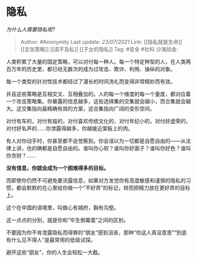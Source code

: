 # 隐私
*为什么人需要隐私呢?*

> Author: #Anonymity
> Last update: *23/07/2021*
> Link: [[隐私就是生命]] [[主张策略]] [[语不及私]] [[子女的隐私]]
> Tag: #安全 #社科
> 沙海拾金:

人类积累了大量的固定策略，可以对付每一种人。每一个特定种型的人，在人类两百万年的历史里，都已经无数次的成为过攻击、欺诈、利用、操纵的对象。

每一个类型的针对性技术都经过了漫长的时间洗礼而变得非常精妙而有效。

并且这些策略是互相交叉、互相叠加的。人的每一个维度的每一个量度，都对应着一个攻击策略集。你暴露的信息越多，这些选择集的交集就会越小，而合集就会越大。这交集指向最精确有效的方案，这合集指向广阔的变形空间。

对付有车的，对付有娃的，对付喜欢传统文化的，对付年纪小的，对付好虚荣的，对付好名声的……你泄露得越多，你越接近案板上的肉。

有人对你动手时，你甚至都不会觉察到。你会误以为一切都是自愿自由的——从法律上讲，也的确都是自愿自由的。谁叫你心软？谁叫你好面子？谁叫你好色？谁叫你贪财？……

**没有信息，你就会成为一个困难得多的目标。**

而即使你仍然不可避免要流露信息，如果对方发觉你有高度敏感和谨慎的隐私的习惯，都会默默的在心里给你做一个“不好弄”的标记，转而把精力放在更好弄的目标上。

这个在中国的语境里，叫做心有城府，胸有沟壑。

这一点点的分别，就是你和“毕生倒霉蛋”之间的区别。

不要因为你不肯泄露隐私而得罪的“朋友”感到沮丧，那种“你这人真没意思”“到底有什么见不得人”是最常用的低级试探。

避开这些“朋友”，你的人生会轻松一大截。
